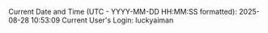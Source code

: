 Current Date and Time (UTC - YYYY-MM-DD HH:MM:SS formatted): 2025-08-28 10:53:09
Current User's Login: luckyaiman
